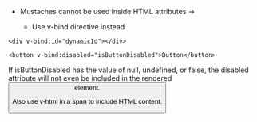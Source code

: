 * Mustaches cannot be used inside HTML attributes ->

  * Use v-bind directive instead

```<div v-bind:id="dynamicId"></div>```



```<button v-bind:disabled="isButtonDisabled">Button</button>```

If isButtonDisabled has the value of null, undefined, or false, the disabled attribute will not even be included in the rendered <button> element.

Also use v-html in a span to include HTML content.



